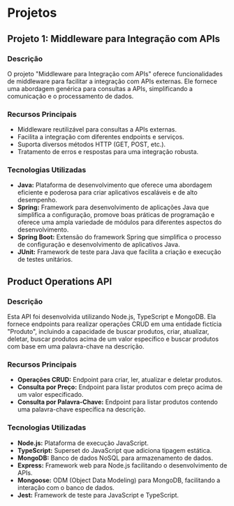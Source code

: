 # Projetos

## Projeto 1: Middleware para Integração com APIs

### Descrição
O projeto "Middleware para Integração com APIs" oferece funcionalidades de middleware para facilitar a integração com APIs externas. Ele fornece uma abordagem genérica para consultas a APIs, simplificando a comunicação e o processamento de dados.

### Recursos Principais
- Middleware reutilizável para consultas a APIs externas.
- Facilita a integração com diferentes endpoints e serviços.
- Suporta diversos métodos HTTP (GET, POST, etc.).
- Tratamento de erros e respostas para uma integração robusta.

### Tecnologias Utilizadas
- **Java:** Plataforma de desenvolvimento que oferece uma abordagem eficiente e poderosa para criar aplicativos escaláveis e de alto desempenho.
- **Spring:** Framework para desenvolvimento de aplicações Java que simplifica a configuração, promove boas práticas de programação e oferece uma ampla variedade de módulos para diferentes aspectos do desenvolvimento.
- **Spring Boot:** Extensão do framework Spring que simplifica o processo de configuração e desenvolvimento de aplicativos Java.
- **JUnit:** Framework de teste para Java que facilita a criação e execução de testes unitários.


## Product Operations API

### Descrição
Esta API foi desenvolvida utilizando Node.js, TypeScript e MongoDB. Ela fornece endpoints para realizar operações CRUD em uma entidade fictícia "Produto", incluindo a capacidade de buscar produtos, criar, atualizar, deletar, buscar produtos acima de um valor específico e buscar produtos com base em uma palavra-chave na descrição.

### Recursos Principais
- **Operações CRUD:** Endpoint para criar, ler, atualizar e deletar produtos.
- **Consulta por Preço:** Endpoint para listar produtos com preço acima de um valor especificado.
- **Consulta por Palavra-Chave:** Endpoint para listar produtos contendo uma palavra-chave específica na descrição.

### Tecnologias Utilizadas
- **Node.js:** Plataforma de execução JavaScript.
- **TypeScript:** Superset do JavaScript que adiciona tipagem estática.
- **MongoDB:** Banco de dados NoSQL para armazenamento de dados.
- **Express:** Framework web para Node.js facilitando o desenvolvimento de APIs.
- **Mongoose:** ODM (Object Data Modeling) para MongoDB, facilitando a interação com o banco de dados.
- **Jest:** Framework de teste para JavaScript e TypeScript.


